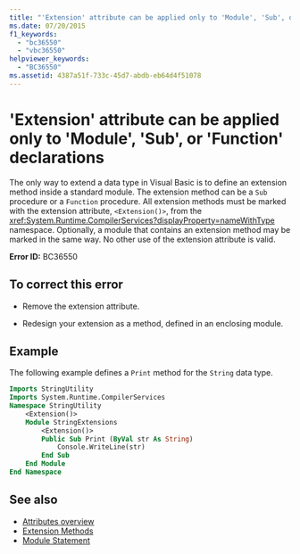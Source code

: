 ```yaml
---
title: "'Extension' attribute can be applied only to 'Module', 'Sub', or 'Function' declarations"
ms.date: 07/20/2015
f1_keywords:
  - "bc36550"
  - "vbc36550"
helpviewer_keywords:
  - "BC36550"
ms.assetid: 4387a51f-733c-45d7-abdb-eb64d4f51078
---
```

# 'Extension' attribute can be applied only to 'Module', 'Sub', or 'Function' declarations

The only way to extend a data type in Visual Basic is to define an extension method inside a standard module. The extension method can be a `Sub` procedure or a `Function` procedure. All extension methods must be marked with the extension attribute, `<Extension()>`, from the <xref:System.Runtime.CompilerServices?displayProperty=nameWithType> namespace. Optionally, a module that contains an extension method may be marked in the same way. No other use of the extension attribute is valid.

**Error ID:** BC36550

## To correct this error

- Remove the extension attribute.

- Redesign your extension as a method, defined in an enclosing module.

## Example

The following example defines a `Print` method for the `String` data type.

```vb
Imports StringUtility
Imports System.Runtime.CompilerServices
Namespace StringUtility
    <Extension()>
    Module StringExtensions
        <Extension()>
        Public Sub Print (ByVal str As String)
            Console.WriteLine(str)
        End Sub
    End Module
End Namespace
```

## See also

- [Attributes overview](../../../visual-basic/programming-guide/concepts/attributes/index.md)
- [Extension Methods](../../../visual-basic/programming-guide/language-features/procedures/extension-methods.md)
- [Module Statement](../../../visual-basic/language-reference/statements/module-statement.md)

